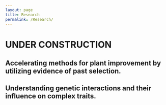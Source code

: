```yaml
---
layout: page
title: Research
permalink: /Research/
---
```

# UNDER CONSTRUCTION
## Accelerating methods for plant improvement by utilizing evidence of past selection.

## Understanding genetic interactions and their influence on complex traits.